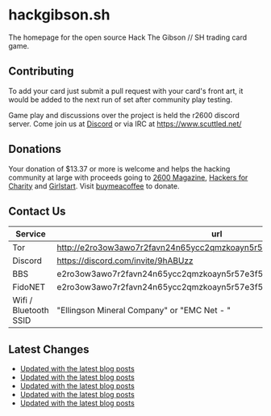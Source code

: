 # hackgibson.sh
The homepage for the open source Hack The Gibson // SH trading card game.


## Contributing

To add your card just submit a pull request with your card's front art, it would be added to the next run of set after community play testing.

Game play and discussions over the project is held the r2600 discord server. Come join us at [Discord](https://discord.com/invite/9hABUzz) or via IRC at https://www.scuttled.net/


## Donations

Your donation of $13.37 or more is welcome and helps the hacking community at large with proceeds going to [2600 Magazine](https://2600.com/), [Hackers for Charity](https://hackersforcharity.org) and [Girlstart](https://girlstart.org).  Visit [buymeacoffee](https://www.buymeacoffee.com/hackgibson.sh) to donate.


## Contact Us

Service | url
-|-
Tor | http://e2ro3ow3awo7r2favn24n65ycc2qmzkoayn5r57e3f56nvjwdcgg32ad.onion
Discord | https://discord.com/invite/9hABUzz
BBS | e2ro3ow3awo7r2favn24n65ycc2qmzkoayn5r57e3f56nvjwdcgg32ad.onion:23
FidoNET | e2ro3ow3awo7r2favn24n65ycc2qmzkoayn5r57e3f56nvjwdcgg32ad.onion:24554
Wifi / Bluetooth SSID | "Ellingson Mineral Company" or "EMC Net - <fidonet address>"

## Latest Changes
<!-- BLOG-POST-LIST:START -->
- [Updated with the latest blog posts](https://github.com/DFW2600/hackgibson.sh/commit/2eb90ff378544a4bf426342e4f9c62853984f701)
- [Updated with the latest blog posts](https://github.com/DFW2600/hackgibson.sh/commit/cbcb4465f56f7a35b7542445289b362b19fd583b)
- [Updated with the latest blog posts](https://github.com/DFW2600/hackgibson.sh/commit/8770a8050d5b9b44e8058624c9fed924d7933e1a)
- [Updated with the latest blog posts](https://github.com/DFW2600/hackgibson.sh/commit/f768a2521e9360813a611605d3d4c7c13955e5b4)
- [Updated with the latest blog posts](https://github.com/DFW2600/hackgibson.sh/commit/aaa303e03fa5eb2de5241906d109b9e9f5daac76)
<!-- BLOG-POST-LIST:END -->

